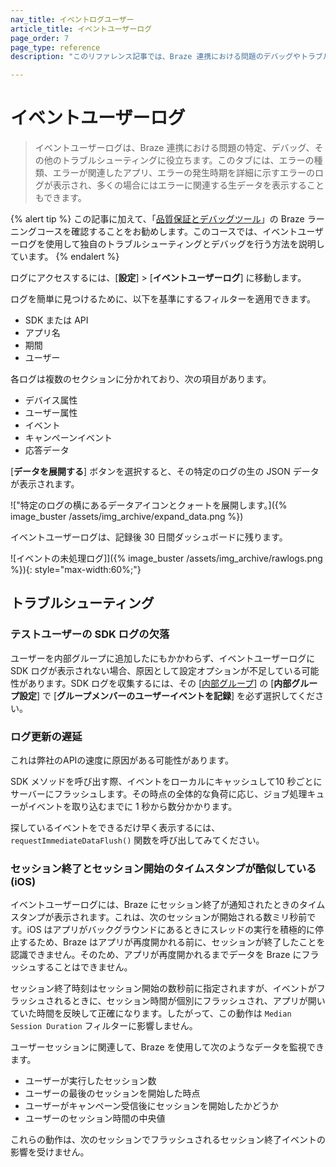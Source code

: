 ```yaml
---
nav_title: イベントログユーザー
article_title: イベントユーザーログ
page_order: 7
page_type: reference
description: "このリファレンス記事では、Braze 連携における問題のデバッグやトラブルシューティングに役立つイベントユーザーログについて説明します。"

---
```


# イベントユーザーログ

> イベントユーザーログは、Braze 連携における問題の特定、デバッグ、その他のトラブルシューティングに役立ちます。このタブには、エラーの種類、エラーが関連したアプリ、エラーの発生時期を詳細に示すエラーのログが表示され、多くの場合にはエラーに関連する生データを表示することもできます。

{% alert tip %}
この記事に加えて、「[品質保証とデバッグツール](https://learning.braze.com/quality-assurance-and-debugging-tools-in-the-dashboard/)」の Braze ラーニングコースを確認することをお勧めします。このコースでは、イベントユーザーログを使用して独自のトラブルシューティングとデバッグを行う方法を説明しています。
{% endalert %}

ログにアクセスするには、[**設定**] > [**イベントユーザーログ**] に移動します。

ログを簡単に見つけるために、以下を基準にするフィルターを適用できます。

* SDK または API
* アプリ名
* 期間
* ユーザー

各ログは複数のセクションに分かれており、次の項目があります。

* デバイス属性
* ユーザー属性
* イベント
* キャンペーンイベント
* 応答データ

[**データを展開する**] ボタンを選択すると、その特定のログの生の JSON データが表示されます。

\!["特定のログの横にあるデータアイコンとクォートを展開します。]({% image_buster /assets/img_archive/expand_data.png %})

イベントユーザーログは、記録後 30 日間ダッシュボードに残ります。

\![イベントの未処理ログ]]({% image_buster /assets/img_archive/rawlogs.png %}){: style="max-width:60%;"}

## トラブルシューティング

### テストユーザーの SDK ログの欠落

ユーザーを内部グループに追加したにもかかわらず、イベントユーザーログに SDK ログが表示されない場合、原因として設定オプションが不足している可能性があります。SDK ログを収集するには、その [[内部グループ]({{site.baseurl}}/user_guide/administrative/app_settings/internal_groups_tab/)] の [**内部グループ設定**] で [**グループメンバーのユーザーイベントを記録**] を必ず選択してください。

### ログ更新の遅延

これは弊社のAPIの速度に原因がある可能性があります。

SDK メソッドを呼び出す際、イベントをローカルにキャッシュして10 秒ごとにサーバーにフラッシュします。その時点の全体的な負荷に応じ、ジョブ処理キューがイベントを取り込むまでに 1 秒から数分かかります。  

探しているイベントをできるだけ早く表示するには、`requestImmediateDataFlush()` 関数を呼び出してみてください。

### セッション終了とセッション開始のタイムスタンプが酷似している (iOS)

イベントユーザーログには、Braze にセッション終了が通知されたときのタイムスタンプが表示されます。これは、次のセッションが開始される数ミリ秒前です。iOS はアプリがバックグラウンドにあるときにスレッドの実行を積極的に停止するため、Braze はアプリが再度開かれる前に、セッションが終了したことを認識できません。そのため、アプリが再度開かれるまでデータを Braze にフラッシュすることはできません。

セッション終了時刻はセッション開始の数秒前に指定されますが、イベントがフラッシュされるときに、セッション時間が個別にフラッシュされ、アプリが開いていた時間を反映して正確になります。したがって、この動作は `Median Session Duration` フィルターに影響しません。

ユーザーセッションに関連して、Braze を使用して次のようなデータを監視できます。

- ユーザーが実行したセッション数
- ユーザーの最後のセッションを開始した時点
- ユーザーがキャンペーン受信後にセッションを開始したかどうか
- ユーザーのセッション時間の中央値

これらの動作は、次のセッションでフラッシュされるセッション終了イベントの影響を受けません。

